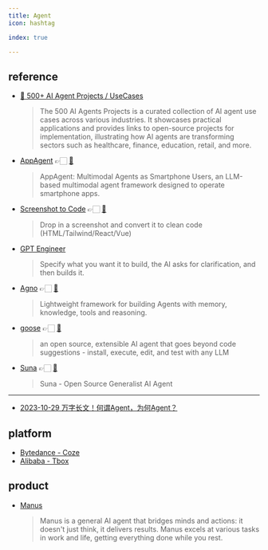 ```yaml
---
title: Agent
icon: hashtag

index: true

---
```


<!-- more -->

## reference

- [🌟 500+ AI Agent Projects / UseCases](https://github.com/ashishpatel26/500-AI-Agents-Projects)
    > The 500 AI Agents Projects is a curated collection of AI agent use cases across various industries. It showcases practical applications and provides links to open-source projects for implementation, illustrating how AI agents are transforming sectors such as healthcare, finance, education, retail, and more.
- [AppAgent](https://appagent-official.github.io) 👉🏻 [🐙](https://github.com/mnotgod96/AppAgent)
    > AppAgent: Multimodal Agents as Smartphone Users, an LLM-based multimodal agent framework designed to operate smartphone apps.
- [Screenshot to Code](https://screenshottocode.com) 👉🏻 [🐙](https://github.com/abi/screenshot-to-code)
    > Drop in a screenshot and convert it to clean code (HTML/Tailwind/React/Vue)
- [GPT Engineer](https://github.com/AntonOsika/gpt-engineer)
    > Specify what you want it to build, the AI asks for clarification, and then builds it.
- [Agno](https://github.com/agno-agi/agno) 👉🏻 [🐙](https://github.com/agno-agi/agno)
    > Lightweight framework for building Agents with memory, knowledge, tools and reasoning.
- [goose](https://block.github.io/goose/) 👉🏻 [🐙](https://github.com/block/goose)
    > an open source, extensible AI agent that goes beyond code suggestions - install, execute, edit, and test with any LLM
- [Suna](https://www.suna.so/) 👉🏻 [🐙](https://github.com/kortix-ai/suna)
    > Suna - Open Source Generalist AI Agent

------

- [2023-10-29 万字长文！何谓Agent，为何Agent？](https://mp.weixin.qq.com/s/jFf0fmZLehLDaNNzgqeAIQ)

## platform

- [Bytedance - Coze](https://www.coze.com/)
- [Alibaba - Tbox](https://tbox.alipay.com/pro-about)


## product

- [Manus](https://manus.im/)
    > Manus is a general AI agent that bridges minds and actions: it doesn't just think, it delivers results. Manus excels at various tasks in work and life, getting everything done while you rest.
